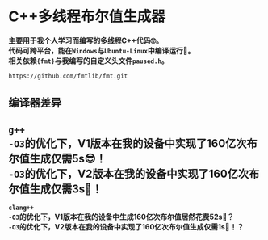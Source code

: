 # C++多线程布尔值生成器
**主要用于我个人学习而编写的多线程C++代码🤓。**  
**代码可跨平台，能在`Windows`与`Ubuntu-Linux`中编译运行💪。**  
**相关依赖`{fmt}`与我编写的自定义头文件`paused.h`。**  
``` text
https://github.com/fmtlib/fmt.git
```
## 编译器差异  
**`g++`**  
**`-O3`的优化下，V1版本在我的设备中实现了160亿次布尔值生成仅需5s😎！**  
**`-O3`的优化下，V2版本在我的设备中实现了160亿次布尔值生成仅需3s🤯！**  
---
**`clang++`**  
**`-O3`的优化下，V1版本在我的设备中生成160亿次布尔值居然花费52s🤔？**  
**`-O3`的优化下，V2版本在我的设备中实现了160亿次布尔值生成仅需1s🤯！？**  
